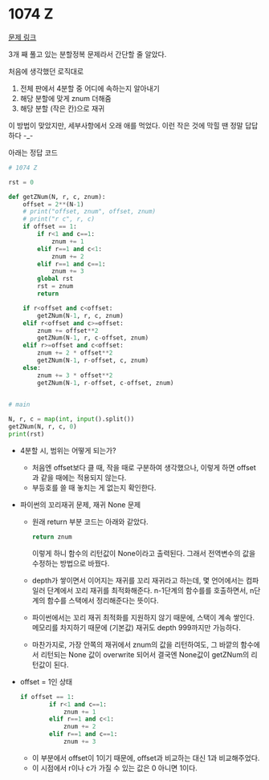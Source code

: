 # 1074 Z

[문제 링크](https://www.acmicpc.net/problem/1074)





3개 째 풀고 있는 분할정복 문제라서 간단할 줄 알았다.

처음에 생각했던 로직대로 

1. 전체 판에서 4분할 중 어디에 속하는지 알아내기
2. 해당 분할에 맞게 znum 더해줌
3. 해당 분할 (작은 칸)으로 재귀

이 방법이 맞았지만, 세부사항에서 오래 애를 먹었다. 이런 작은 것에 막힐 땐 정말 답답하다 -_-



아래는 정답 코드

```python
# 1074 Z

rst = 0

def getZNum(N, r, c, znum):
    offset = 2**(N-1)
    # print("offset, znum", offset, znum)
    # print("r c", r, c)
    if offset == 1:
        if r<1 and c==1:
            znum += 1
        elif r==1 and c<1:
            znum += 2
        elif r==1 and c==1:
            znum += 3
        global rst
        rst = znum
        return

    if r<offset and c<offset:
        getZNum(N-1, r, c, znum)
    elif r<offset and c>=offset:
        znum += offset**2
        getZNum(N-1, r, c-offset, znum)
    elif r>=offset and c<offset:
        znum += 2 * offset**2
        getZNum(N-1, r-offset, c, znum)
    else:
        znum += 3 * offset**2
        getZNum(N-1, r-offset, c-offset, znum)
    

# main

N, r, c = map(int, input().split())
getZNum(N, r, c, 0)
print(rst)
```



* 4분할 시, 범위는 어떻게 되는가?

  * 처음엔 offset보다 클 때, 작을 때로 구분하여 생각했으나, 이렇게 하면 offset과 같을 때에는 적용되지 않는다. 
  * 부등호를 쓸 때 놓치는 게 없는지 확인한다.

* 파이썬의 꼬리재귀 문제, 재귀 None 문제

  * 원래 return 부분 코드는 아래와 같았다.

    ```python
    return znum
    ```

    이렇게 하니 함수의 리턴값이 None이라고 출력된다. 그래서 전역변수의 값을 수정하는 방법으로 바꿨다.

  * depth가 쌓이면서 이어지는 재귀를 꼬리 재귀라고 하는데, 몇 언어에서는 컴파일러 단계에서 꼬리 재귀를 최적화해준다. n-1단계의 함수를를 호출하면서, n단계의 함수를 스택에서 정리해준다는 뜻이다.
  
  * 파이썬에서는 꼬리 재귀 최적화를 지원하지 않기 때문에, 스택이 계속 쌓인다. 메모리를 차지하기 때문에 (기본값) 재귀도 depth 999까지만 가능하다.
  
  * 마찬가지로, 가장 안쪽의 재귀에서 znum의 값을 리턴하여도, 그 바깥의 함수에서 리턴되는 None 값이 overwrite 되어서 결국엔 None값이 getZNum의 리턴값이 된다.
  
* offset = 1인 상태

  ```python
  if offset == 1:
          if r<1 and c==1:
              znum += 1
          elif r==1 and c<1:
              znum += 2
          elif r==1 and c==1:
              znum += 3
  ```

  * 이 부분에서 offset이 1이기 때문에, offset과 비교하는 대신 1과 비교해주었다.
  * 이 시점에서 r이나 c가 가질 수 있는 값은 0 아니면 1이다.